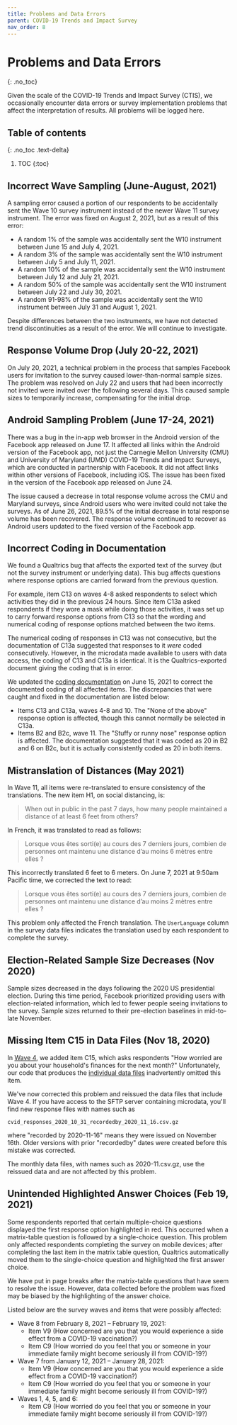 ```yaml
---
title: Problems and Data Errors
parent: COVID-19 Trends and Impact Survey
nav_order: 8
---
```


# Problems and Data Errors
{: .no_toc}

Given the scale of the COVID-19 Trends and Impact Survey (CTIS), we occasionally
encounter data errors or survey implementation problems that affect the
interpretation of results. All problems will be logged here.

## Table of contents
{: .no_toc .text-delta}

1. TOC
{:toc}

## Incorrect Wave Sampling (June-August, 2021)

A sampling error caused a portion of our respondents to be accidentally sent the
Wave 10 survey instrument instead of the newer Wave 11 survey instrument. The
error was fixed on August 2, 2021, but as a result of this error:

* A random 1% of the sample was accidentally sent the W10 instrument between
  June 15 and July 4, 2021.
* A random 3% of the sample was accidentally sent the W10 instrument between
  July 5 and July 11, 2021.
* A random 10% of the sample was accidentally sent the W10 instrument between
  July 12 and July 21, 2021.
* A random 50% of the sample was accidentally sent the W10 instrument between
  July 22 and July 30, 2021.
* A random 91-98% of the sample was accidentally sent the W10 instrument between
  July 31 and August 1, 2021.

Despite differences between the two instruments, we have not detected trend
discontinuities as a result of the error. We will continue to investigate.

## Response Volume Drop (July 20-22, 2021)

On July 20, 2021, a technical problem in the process that samples Facebook users
for invitation to the survey caused lower-than-normal sample sizes. The problem
was resolved on July 22 and users that had been incorrectly not invited were
invited over the following several days. This caused sample sizes to temporarily
increase, compensating for the initial drop.

## Android Sampling Problem (June 17-24, 2021)

There was a bug in the in-app web browser in the Android version of the Facebook
app released on June 17. It affected all links within the Android version of the
Facebook app, not just the Carnegie Mellon University (CMU) and University of
Maryland (UMD) COVID-19 Trends and Impact Surveys, which are conducted in
partnership with Facebook. It did not affect links within other versions of
Facebook, including iOS. The issue has been fixed in the version of the Facebook
app released on June 24.

The issue caused a decrease in total response volume across the CMU and Maryland
surveys, since Android users who were invited could not take the surveys. As of
June 26, 2021, 89.5% of the initial decrease in total response volume has been
recovered. The response volume continued to recover as Android users updated to
the fixed version of the Facebook app.

## Incorrect Coding in Documentation

We found a Qualtrics bug that affects the exported text of the survey (but not
the survey instrument or underlying data). This bug affects questions where
response options are carried forward from the previous question.

For example, item C13 on waves 4-8 asked respondents to select which activities
they did in the previous 24 hours. Since item C13a asked respondents if they wore a 
mask while doing those activities, it was set up to carry forward response options 
from C13 so that the wording and numerical coding of response options matched 
between the two items.

The numerical coding of responses in C13 was not consecutive, but the 
documentation of C13a suggested that responses to it *were* coded consecutively. 
However, in the microdata made available to users with data access, the coding of
C13 and C13a is identical. It is the Qualtrics-exported document giving the coding 
that is in error.

We updated the [coding documentation](coding.md) on June 15, 2021 to correct the
documented coding of all affected items. The discrepancies that were caught and
fixed in the documentation are listed below:

- Items C13 and C13a, waves 4-8 and 10. The "None of the above" response option
  is affected, though this cannot normally be selected in C13a.
- Items B2 and B2c, wave 11. The "Stuffy or runny nose" response option is
  affected. The documentation suggested that it was coded as 20 in B2 and 6 on
  B2c, but it is actually consistently coded as 20 in both items.

## Mistranslation of Distances (May 2021)

In Wave 11, all items were re-translated to ensure consistency of the
translations. The new item H1, on social distancing, is:

> When out in public in the past 7 days, how many people maintained a distance
> of at least 6 feet from others?

In French, it was translated to read as follows:

> Lorsque vous êtes sorti(e) au cours des 7 derniers jours, combien de personnes
> ont maintenu une distance d’au moins 6 mètres entre elles ?

This incorrectly translated 6 feet to 6 meters. On June 7, 2021 at 9:50am
Pacific time, we corrected the text to read:

> Lorsque vous êtes sorti(e) au cours des 7 derniers jours, combien de personnes
> ont maintenu une distance d’au moins 2 mètres entre elles ?

This problem only affected the French translation. The `UserLanguage` column in
the survey data files indicates the translation used by each respondent to
complete the survey.

## Election-Related Sample Size Decreases (Nov 2020)

Sample sizes decreased in the days following the 2020 US presidential election.
During this time period, Facebook prioritized providing users with
election-related information, which led to fewer people seeing invitations to
the survey. Sample sizes returned to their pre-election baselines in mid-to-late
November.

## Missing Item C15 in Data Files (Nov 18, 2020)

In [Wave 4](coding.md), we added item C15, which asks respondents "How worried
are you about your household's finances for the next month?" Unfortunately, our
code that produces the [individual data files](survey-files.md) inadvertently
omitted this item.

We've now corrected this problem and reissued the data files that include
Wave 4. If you have access to the SFTP server containing microdata, you'll find
new response files with names such as

    cvid_responses_2020_10_31_recordedby_2020_11_16.csv.gz

where "recorded by 2020-11-16" means they were issued on November 16th. Older
versions with prior "recordedby" dates were created before this mistake was
corrected.

The monthly data files, with names such as 2020-11.csv.gz, use the reissued data
and are not affected by this problem.

## Unintended Highlighted Answer Choices (Feb 19, 2021)

Some respondents reported that certain multiple-choice questions displayed the
first response option highlighted in red. This occurred when a matrix-table
question is followed by a single-choice question. This problem only affected
respondents completing the survey on mobile devices; after completing the last
item in the matrix table question, Qualtrics automatically moved them to the
single-choice question and highlighted the first answer choice.

We have put in page breaks after the matrix-table questions that have seem to
resolve the issue. However, data collected before the problem was fixed may be
biased by the highlighting of the answer choice.

Listed below are the survey waves and items that were possibly affected:

* Wave 8 from February 8, 2021 – February 19, 2021:
  * Item V9 (How concerned are you that you would experience a side effect from
    a COVID-19 vaccination?)
  * Item C9 (How worried do you feel that you or someone in your immediate
    family might become seriously ill from COVID-19?)
* Wave 7 from January 12, 2021 – January 28, 2021:
  * Item V9 (How concerned are you that you would experience a side effect from
    a COVID-19 vaccination?)
  * Item C9 (How worried do you feel that you or someone in your immediate
    family might become seriously ill from COVID-19?)
* Waves 1, 4, 5, and 6:
  * Item C9 (How worried do you feel that you or someone in your immediate
    family might become seriously ill from COVID-19?)
